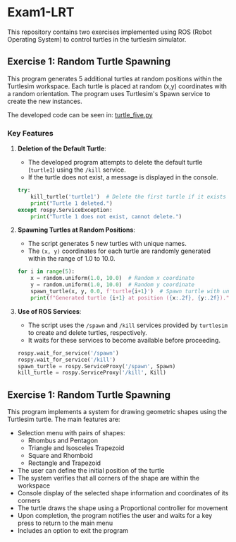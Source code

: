 # Exam1-LRT

This repository contains two exercises implemented using ROS (Robot Operating System) to control turtles in the turtlesim simulator.

## Exercise 1: Random Turtle Spawning
This program generates 5 additional turtles at random positions within the Turtlesim workspace. Each turtle is placed at random (x,y) coordinates with a random orientation. The program uses Turtlesim's Spawn service to create the new instances.

The developed code can be seen in: [turtle_five.py](https://github.com/NydiaHedz/Exam1-LRT/blob/main/Exam1/src/exam_1/exercise_1/turtle_five.py)

### Key Features
1. **Deletion of the Default Turtle**:
   - The developed program attempts to delete the default turtle (`turtle1`) using the `/kill` service.
   - If the turtle does not exist, a message is displayed in the console.

   ```python
   try:
       kill_turtle('turtle1')  # Delete the first turtle if it exists
       print("Turtle 1 deleted.")
   except rospy.ServiceException:
       print("Turtle 1 does not exist, cannot delete.")
   ```

2. **Spawning Turtles at Random Positions**:
   - The script generates 5 new turtles with unique names.
   - The `(x, y)` coordinates for each turtle are randomly generated within the range of 1.0 to 10.0.

   ```python
   for i in range(5):
       x = random.uniform(1.0, 10.0)  # Random x coordinate
       y = random.uniform(1.0, 10.0)  # Random y coordinate
       spawn_turtle(x, y, 0.0, f'turtle{i+1}')  # Spawn turtle with unique name
       print(f"Generated turtle {i+1} at position ({x:.2f}, {y:.2f}).")
   ```

3. **Use of ROS Services**:
   - The script uses the `/spawn` and `/kill` services provided by `turtlesim` to create and delete turtles, respectively.
   - It waits for these services to become available before proceeding.

   ```python
   rospy.wait_for_service('/spawn')
   rospy.wait_for_service('/kill')
   spawn_turtle = rospy.ServiceProxy('/spawn', Spawn)
   kill_turtle = rospy.ServiceProxy('/kill', Kill)
   ```

## Exercise 1: Random Turtle Spawning
This program implements a system for drawing geometric shapes using the Turtlesim turtle. The main features are:

* Selection menu with pairs of shapes:
   * Rhombus and Pentagon
   * Triangle and Isosceles Trapezoid
   * Square and Rhomboid
   * Rectangle and Trapezoid
* The user can define the initial position of the turtle
* The system verifies that all corners of the shape are within the workspace
* Console display of the selected shape information and coordinates of its corners
* The turtle draws the shape using a Proportional controller for movement
* Upon completion, the program notifies the user and waits for a key press to return to the main menu
* Includes an option to exit the program

